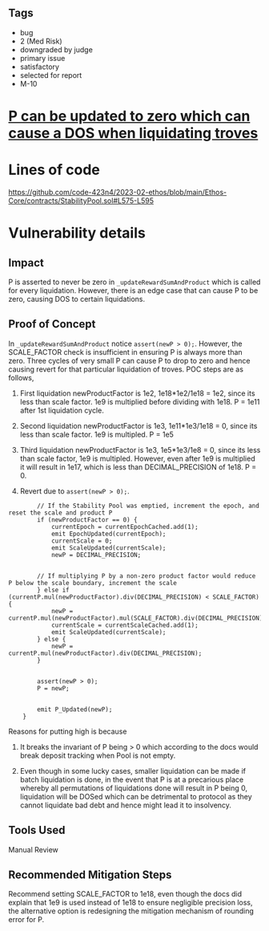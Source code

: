 ## Tags

- bug
- 2 (Med Risk)
- downgraded by judge
- primary issue
- satisfactory
- selected for report
- M-10

# [P can be updated to zero which can cause a DOS when liquidating troves](https://github.com/code-423n4/2023-02-ethos-findings/issues/338) 

# Lines of code

https://github.com/code-423n4/2023-02-ethos/blob/main/Ethos-Core/contracts/StabilityPool.sol#L575-L595


# Vulnerability details

## Impact
P is asserted to never be zero in `_updateRewardSumAndProduct` which is called for every liquidation. However, there is an edge case that can cause P to be zero, causing DOS to certain liquidations.

## Proof of Concept

In `_updateRewardSumAndProduct` notice `assert(newP > 0);`. However, the SCALE_FACTOR check is insufficient in ensuring P is always more than zero. Three cycles of very small P can cause P to drop to zero and hence causing revert for that particular liquidation of troves. POC steps are as follows,

1. First liquidation newProductFactor is 1e2, 1e18*1e2/1e18 = 1e2,  since its less than scale factor. 1e9 is multiplied before dividing with 1e18. P = 1e11 after 1st liquidation cycle.
2. Second liquidation newProductFactor is 1e3, 1e11*1e3/1e18 = 0, since its less than scale factor. 1e9 is multipled. P = 1e5
3. Third liquidation newProductFactor is 1e3, 1e5*1e3/1e8 = 0, since its less than scale factor, 1e9 is multipled. However, even after 1e9 is multiplied it will result in 1e17, which is less than DECIMAL_PRECISION of 1e18. P = 0. 

4. Revert due to `assert(newP > 0);`.


```solidity
        // If the Stability Pool was emptied, increment the epoch, and reset the scale and product P
        if (newProductFactor == 0) {
            currentEpoch = currentEpochCached.add(1);
            emit EpochUpdated(currentEpoch);
            currentScale = 0;
            emit ScaleUpdated(currentScale);
            newP = DECIMAL_PRECISION;


        // If multiplying P by a non-zero product factor would reduce P below the scale boundary, increment the scale
        } else if (currentP.mul(newProductFactor).div(DECIMAL_PRECISION) < SCALE_FACTOR) {
            newP = currentP.mul(newProductFactor).mul(SCALE_FACTOR).div(DECIMAL_PRECISION); 
            currentScale = currentScaleCached.add(1);
            emit ScaleUpdated(currentScale);
        } else {
            newP = currentP.mul(newProductFactor).div(DECIMAL_PRECISION);
        }


        assert(newP > 0);
        P = newP;


        emit P_Updated(newP);
    }
```

Reasons for putting high is because

1. It breaks the invariant of P being > 0 which according to the docs would break deposit tracking when Pool is not empty.

2. Even though in some lucky cases, smaller liquidation can be made if batch liquidation is done, in the event that P is at a precarious place whereby all permutations of liquidations done will result in P being 0, liquidation will be DOSed which can be detrimental to protocol as they cannot liquidate bad debt and hence might lead it to insolvency.  

## Tools Used

Manual Review

## Recommended Mitigation Steps

Recommend setting SCALE_FACTOR to 1e18, even though the docs did explain that 1e9 is used instead of 1e18 to ensure negligible precision loss, the alternative option is redesigning the mitigation mechanism of rounding error for P.



